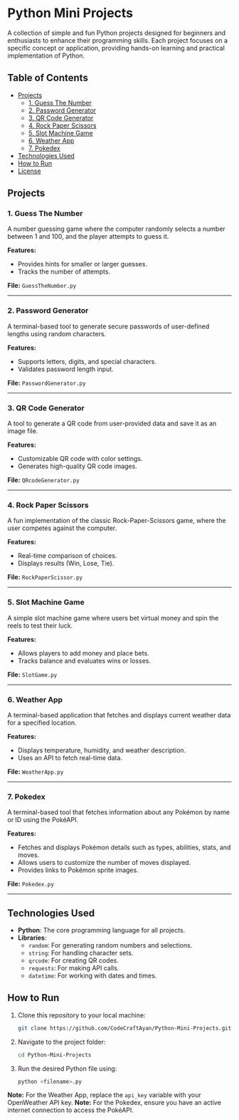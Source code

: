 # Python Mini Projects

A collection of simple and fun Python projects designed for beginners and enthusiasts to enhance their programming skills. Each project focuses on a specific concept or application, providing hands-on learning and practical implementation of Python.

## Table of Contents

- [Projects](#projects)
  - [1. Guess The Number](#1-guess-the-number)
  - [2. Password Generator](#2-password-generator)
  - [3. QR Code Generator](#3-qr-code-generator)
  - [4. Rock Paper Scissors](#4-rock-paper-scissors)
  - [5. Slot Machine Game](#5-slot-machine-game)
  - [6. Weather App](#6-weather-app)
  - [7. Pokedex](#7-pokedex)
- [Technologies Used](#technologies-used)
- [How to Run](#how-to-run)
- [License](#license)

## Projects

### 1. Guess The Number

A number guessing game where the computer randomly selects a number between 1 and 100, and the player attempts to guess it.

**Features:**
- Provides hints for smaller or larger guesses.
- Tracks the number of attempts.

**File:** `GuessTheNumber.py`

---

### 2. Password Generator

A terminal-based tool to generate secure passwords of user-defined lengths using random characters.

**Features:**
- Supports letters, digits, and special characters.
- Validates password length input.

**File:** `PasswordGenerator.py`

---

### 3. QR Code Generator

A tool to generate a QR code from user-provided data and save it as an image file.

**Features:**
- Customizable QR code with color settings.
- Generates high-quality QR code images.

**File:** `QRcodeGenerator.py`

---

### 4. Rock Paper Scissors

A fun implementation of the classic Rock-Paper-Scissors game, where the user competes against the computer.

**Features:**
- Real-time comparison of choices.
- Displays results (Win, Lose, Tie).

**File:** `RockPaperScissor.py`

---

### 5. Slot Machine Game

A simple slot machine game where users bet virtual money and spin the reels to test their luck.

**Features:**
- Allows players to add money and place bets.
- Tracks balance and evaluates wins or losses.

**File:** `SlotGame.py`

---

### 6. Weather App

A terminal-based application that fetches and displays current weather data for a specified location.

**Features:**
- Displays temperature, humidity, and weather description.
- Uses an API to fetch real-time data.

**File:** `WeatherApp.py`

---
### 7. Pokedex

A terminal-based tool that fetches information about any Pokémon by name or ID using the PokéAPI.

**Features:**
- Fetches and displays Pokémon details such as types, abilities, stats, and moves.
- Allows users to customize the number of moves displayed.
- Provides links to Pokémon sprite images.

**File:** `Pokedex.py`

---

## Technologies Used

- **Python**: The core programming language for all projects.
- **Libraries**:
  - `random`: For generating random numbers and selections.
  - `string`: For handling character sets.
  - `qrcode`: For creating QR codes.
  - `requests`: For making API calls.
  - `datetime`: For working with dates and times.

## How to Run

1. Clone this repository to your local machine:
   ```bash
   git clone https://github.com/CodeCraftAyan/Python-Mini-Projects.git
   ```
2. Navigate to the project folder:
   ```bash
   cd Python-Mini-Projects
   ```
3. Run the desired Python file using:
   ```bash
   python <filename>.py
   ```

**Note:** For the Weather App, replace the `api_key` variable with your OpenWeather API key.
**Note:** For the Pokedex, ensure you have an active internet connection to access the PokéAPI.
